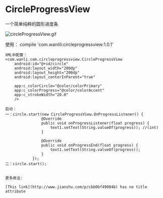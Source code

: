 # CircleProgressView
一个简单纯粹的圆形进度条

![circleProgressView.gif](https://github.com/WanLiLi/CircleProgressView/blob/master/circleProgressView.gif)



使用：
    compile 'com.wanlili:circleprogressview:1.0.1'
    
    XML中配置：
    <com.wanli.com.circleprogressview.CircleProgressView
        android:id="@+id/circle"
        android:layout_width="200dp"
        android:layout_height="200dp"
        android:layout_centerInParent="true"
        
        app:c_colorCircle="@color/colorPrimary"
        app:c_colorProgress="@color/colorAccent"
        app:c_strokeWidth="20.0"
        />
    
    启动：
    一：circle.start(new CircleProgressView.OnProgressListener() {
                    @Override
                    public void onProgressListener(float progress) {
                        text1.setText(String.valueOf(progress)); //(int)
                    }

                    @Override
                    public void onProgressEnd(float progress) {
                        text1.setText(String.valueOf(progress));
                    }
                });
    二：circle.start();
    
    
    更多用法:
    
    [This link](http://www.jianshu.com/p/cbb0bf49084b) has no title attribute
    
